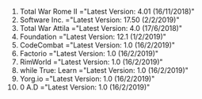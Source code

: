 1) Total War Rome II ="Latest Version: 4.01 (16/11/2018)"
2) Software Inc.     ="Latest Version: 17.50 (2/2/2019)"
3) Total War Attila  ="Latest Version: 4.0 (17/6/2018)"
4) Foundation        ="Latest Version: 12.1 (1/2/2019)"
5) CodeCombat        ="Latest Version: 1.0 (16/2/2019)"
6) Factorio          ="Latest Version: 1.0 (16/2/2019)"
7) RimWorld          ="Latest Version: 1.0 (16/2/2019)"
8) while True: Learn ="Latest Version: 1.0 (16/2/2019)"
9) Yorg.io           ="Latest Version: 1.0 (16/2/2019)"
10) 0 A.D            ="Latest Version: 1.0 (16/2/2019)"
